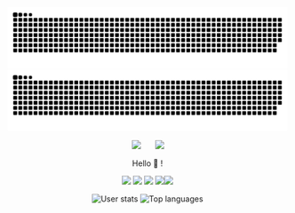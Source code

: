 
![github contribution grid snake animation](https://raw.githubusercontent.com/d-exclaimation/d-exclaimation/output/github-contribution-grid-snake-dark.svg#gh-dark-mode-only)![github contribution grid snake animation](https://raw.githubusercontent.com/d-exclaimation/d-exclaimation/output/github-contribution-grid-snake.svg#gh-light-mode-only)

<p align="center"><a href="https://www.instagram.com/milad_rastgo0/" target="blank" style="padding: 2px" > <img  src="https://i.imgur.com/OWdUupI.png" width="32" /></a> &nbsp;&nbsp; &nbsp;&nbsp;<a href="https://www.linkedin.com/in/milad-rastgoo-mrk" target="blank" ><img  src="https://i.imgur.com/78apom3.png" width="32" /></a>

<p align="center">Hello 👋 ! </p>

<p align="center"><img  src="https://img.shields.io/badge/-Javascript-%23F7DF1E" width="66" /> <img  src="https://img.shields.io/badge/-CSS-%231572B6" width="34" />   <img  src="https://img.shields.io/badge/-HTML-%23E34F26" width="43" /> <img  src="https://img.shields.io/badge/-React-%2361DAFB" width="43" /><img  src="https://img.shields.io/badge/-Firebase-%23FFCA28" width="59" /> </p>

<p align="center">
  <img width="53%" src="https://github-readme-stats.vercel.app/api?username=miladmkr94&count_private=true&show_icons=true&theme=omni" alt="User stats" />
  <img width="43%" src="https://github-readme-stats.vercel.app/api/top-langs/?username=miladmkr94&layout=compact&theme=omni" alt="Top languages" />
</p>
